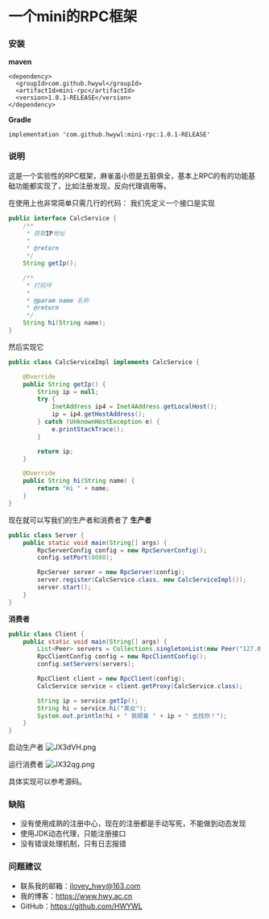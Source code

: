 # 一个mini的RPC框架

### 安装
**maven**
```
<dependency>
  <groupId>com.github.hwywl</groupId>
  <artifactId>mini-rpc</artifactId>
  <version>1.0.1-RELEASE</version>
</dependency>
```

**Gradle**
```
implementation 'com.github.hwywl:mini-rpc:1.0.1-RELEASE'
```

### 说明
这是一个实验性的RPC框架，麻雀虽小但是五脏俱全，基本上RPC的有的功能基础功能都实现了，比如注册发现，反向代理调用等。

在使用上也非常简单只需几行的代码：
我们先定义一个接口是实现
```java
public interface CalcService {
    /**
     * 获取IP地址
     *
     * @return
     */
    String getIp();

    /**
     * 打招呼
     *
     * @param name 名称
     * @return
     */
    String hi(String name);
}
```
然后实现它
```java
public class CalcServiceImpl implements CalcService {

    @Override
    public String getIp() {
        String ip = null;
        try {
            InetAddress ip4 = Inet4Address.getLocalHost();
            ip = ip4.getHostAddress();
        } catch (UnknownHostException e) {
            e.printStackTrace();
        }

        return ip;
    }

    @Override
    public String hi(String name) {
        return "Hi " + name;
    }
}
```

现在就可以写我们的生产者和消费者了
**生产者**
```java
public class Server {
    public static void main(String[] args) {
        RpcServerConfig config = new RpcServerConfig();
        config.setPort(8080);

        RpcServer server = new RpcServer(config);
        server.register(CalcService.class, new CalcServiceImpl());
        server.start();
    }
}
```

**消费者**
```java
public class Client {
    public static void main(String[] args) {
        List<Peer> servers = Collections.singletonList(new Peer("127.0.0.1", 8080));
        RpcClientConfig config = new RpcClientConfig();
        config.setServers(servers);

        RpcClient client = new RpcClient(config);
        CalcService service = client.getProxy(CalcService.class);

        String ip = service.getIp();
        String hi = service.hi("美女");
        System.out.println(hi + " 我顺着 " + ip + " 去找你！");
    }
}
```

启动生产者
![JX3dVH.png](https://s1.ax1x.com/2020/05/01/JX3dVH.png)

运行消费者
![JX32qg.png](https://s1.ax1x.com/2020/05/01/JX32qg.png)

具体实现可以参考源码。

### 缺陷
- 没有使用成熟的注册中心，现在的注册都是手动写死，不能做到动态发现
- 使用JDK动态代理，只能注册接口
- 没有错误处理机制，只有日志报错

### 问题建议

- 联系我的邮箱：ilovey_hwy@163.com
- 我的博客：https://www.hwy.ac.cn
- GitHub：https://github.com/HWYWL